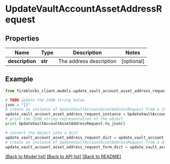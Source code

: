 # UpdateVaultAccountAssetAddressRequest


## Properties

Name | Type | Description | Notes
------------ | ------------- | ------------- | -------------
**description** | **str** | The address description | [optional] 

## Example

```python
from fireblocks_client.models.update_vault_account_asset_address_request import UpdateVaultAccountAssetAddressRequest

# TODO update the JSON string below
json = "{}"
# create an instance of UpdateVaultAccountAssetAddressRequest from a JSON string
update_vault_account_asset_address_request_instance = UpdateVaultAccountAssetAddressRequest.from_json(json)
# print the JSON string representation of the object
print UpdateVaultAccountAssetAddressRequest.to_json()

# convert the object into a dict
update_vault_account_asset_address_request_dict = update_vault_account_asset_address_request_instance.to_dict()
# create an instance of UpdateVaultAccountAssetAddressRequest from a dict
update_vault_account_asset_address_request_form_dict = update_vault_account_asset_address_request.from_dict(update_vault_account_asset_address_request_dict)
```
[[Back to Model list]](../README.md#documentation-for-models) [[Back to API list]](../README.md#documentation-for-api-endpoints) [[Back to README]](../README.md)


